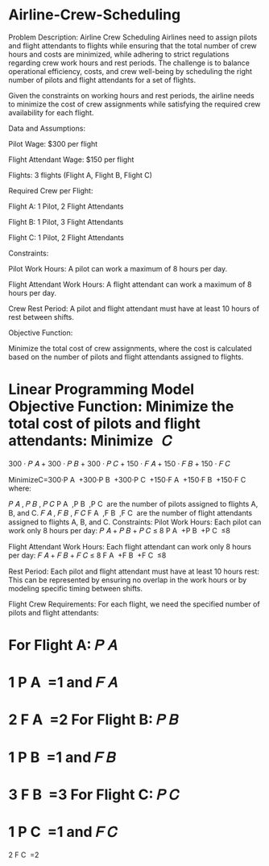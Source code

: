 # Airline-Crew-Scheduling
Problem Description: Airline Crew Scheduling
Airlines need to assign pilots and flight attendants to flights while ensuring that the total number of crew hours and costs are minimized, while adhering to strict regulations regarding crew work hours and rest periods. The challenge is to balance operational efficiency, costs, and crew well-being by scheduling the right number of pilots and flight attendants for a set of flights.

Given the constraints on working hours and rest periods, the airline needs to minimize the cost of crew assignments while satisfying the required crew availability for each flight.


Data and Assumptions:

Pilot Wage: $300 per flight

Flight Attendant Wage: $150 per flight

Flights: 3 flights (Flight A, Flight B, Flight C)

Required Crew per Flight:

Flight A: 1 Pilot, 2 Flight Attendants

Flight B: 1 Pilot, 3 Flight Attendants

Flight C: 1 Pilot, 2 Flight Attendants


Constraints:

Pilot Work Hours: A pilot can work a maximum of 8 hours per day.

Flight Attendant Work Hours: A flight attendant can work a maximum of 8 hours per day.

Crew Rest Period: A pilot and flight attendant must have at least 10 hours of rest between shifts.


Objective Function:

Minimize the total cost of crew assignments, where the cost is calculated based on the number of pilots and flight attendants assigned to flights.

Linear Programming Model
Objective Function:
Minimize the total cost of pilots and flight attendants: 
Minimize
 
𝐶
=
300
⋅
𝑃
𝐴
+
300
⋅
𝑃
𝐵
+
300
⋅
𝑃
𝐶
+
150
⋅
𝐹
𝐴
+
150
⋅
𝐹
𝐵
+
150
⋅
𝐹
𝐶

MinimizeC=300⋅P 
A
​
 +300⋅P 
B
​
 +300⋅P 
C
​
 +150⋅F 
A
​
 +150⋅F 
B
​
 +150⋅F 
C
​
  where:

𝑃
𝐴
,
𝑃
𝐵
,
𝑃
𝐶
P 
A
​
 ,P 
B
​
 ,P 
C
​
  are the number of pilots assigned to flights A, B, and C.
𝐹
𝐴
,
𝐹
𝐵
,
𝐹
𝐶
F 
A
​
 ,F 
B
​
 ,F 
C
​
  are the number of flight attendants assigned to flights A, B, and C.
Constraints:
Pilot Work Hours: Each pilot can work only 8 hours per day: 
𝑃
𝐴
+
𝑃
𝐵
+
𝑃
𝐶
≤
8
P 
A
​
 +P 
B
​
 +P 
C
​
 ≤8

Flight Attendant Work Hours: Each flight attendant can work only 8 hours per day: 
𝐹
𝐴
+
𝐹
𝐵
+
𝐹
𝐶
≤
8
F 
A
​
 +F 
B
​
 +F 
C
​
 ≤8

Rest Period: Each pilot and flight attendant must have at least 10 hours rest: This can be represented by ensuring no overlap in the work hours or by modeling specific timing between shifts.

Flight Crew Requirements: For each flight, we need the specified number of pilots and flight attendants:

For Flight A: 
𝑃
𝐴
=
1
P 
A
​
 =1 and 
𝐹
𝐴
=
2
F 
A
​
 =2
For Flight B: 
𝑃
𝐵
=
1
P 
B
​
 =1 and 
𝐹
𝐵
=
3
F 
B
​
 =3
For Flight C: 
𝑃
𝐶
=
1
P 
C
​
 =1 and 
𝐹
𝐶
=
2
F 
C
​
 =2
